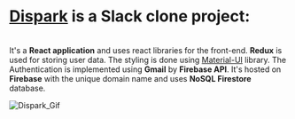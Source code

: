 **<h1>[Dispark](https://www.dispark.ca) is a Slack clone project:</h1>**<br/>
It's a **React application** and uses react libraries for the front-end. **Redux** is used for storing user data. The styling is done using [Material-UI](https://material-ui.com) library. The Authentication is implemented using **Gmail** by **Firebase API**. It's hosted on **Firebase** with the unique domain name and uses **NoSQL Firestore** database.

![Dispark_Gif](https://user-images.githubusercontent.com/27888823/128644397-dd6964ff-64f0-47f5-b9f9-865522c20830.gif)

